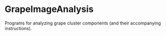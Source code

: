 # GrapeImageAnalysis
Programs for analyzing grape cluster components (and their accompanying instructions).

